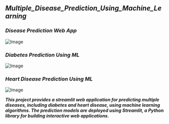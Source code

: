 ## ***Multiple_Disease_Prediction_Using_Machine_Learning***

### ***Disease Prediction Web App***

![Image](https://github.com/user-attachments/assets/d0cd9172-647c-470c-a6e9-c837504cda8c)

### ***Diabetes Prediction Using ML***

![Image](https://github.com/user-attachments/assets/261f0b19-5aed-405c-aafe-0484c8739c97)

### ***Heart Disease Prediction Using ML***

![Image](https://github.com/user-attachments/assets/8a3ea445-7cd3-4038-b1e7-c293bd94db83)



***This  project  provides  a  streamlit  web  application  for  predicting  multiple  diseases, including  diabetes and  heart disease,  using  machine learning algorithms. The prediction models are deployed using Streamlit, a Python library for building interactive web applications.***
